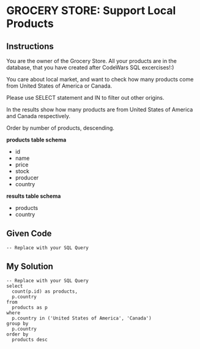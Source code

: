 # GROCERY STORE: Support Local Products

## Instructions

You are the owner of the Grocery Store. All your products are in the database, that you have created after CodeWars SQL excercises!:)

You care about local market, and want to check how many products come from United States of America or Canada.

Please use SELECT statement and IN to filter out other origins.

In the results show how many products are from United States of America and Canada respectively.

Order by number of products, descending.

**products table schema**
- id
- name
- price
- stock
- producer
- country

**results table schema**
- products
- country

## Given Code
```
-- Replace with your SQL Query
```

## My Solution
```
-- Replace with your SQL Query
select 
  count(p.id) as products,
  p.country
from 
  products as p
where
  p.country in ('United States of America', 'Canada')
group by 
  p.country
order by
  products desc
```